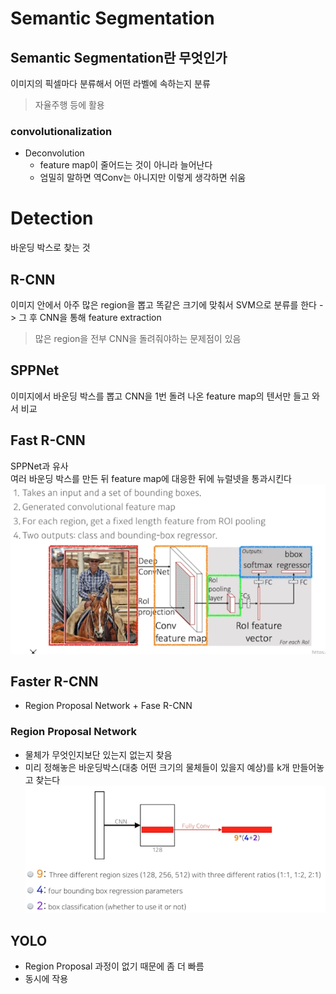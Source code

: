 # Semantic Segmentation
## Semantic Segmentation란 무엇인가
이미지의 픽셀마다 분류해서 어떤 라벨에 속하는지 분류
> 자율주행 등에 활용

### convolutionalization
- Deconvolution
  - feature map이 줄어드는 것이 아니라 늘어난다
  - 엄밀히 말하면 역Conv는 아니지만 이렇게 생각하면 쉬움


# Detection
바운딩 박스로 찾는 것
## R-CNN
이미지 안에서 아주 많은 region을 뽑고 똑같은 크기에 맞춰서 SVM으로 분류를 한다 -> 그 후 CNN을 통해 feature extraction
> 많은 region을 전부 CNN을 돌려줘야하는 문제점이 있음
## SPPNet
이미지에서 바운딩 박스를 뽑고 CNN을 1번 돌려 나온 feature map의 텐서만 들고 와서 비교
## Fast R-CNN
SPPNet과 유사  
여러 바운딩 박스를 만든 뒤 feature map에 대응한 뒤에 뉴럴넷을 통과시킨다
![R-CNN](../../img/fast_r_cnn.png)

## Faster R-CNN
- Region Proposal Network + Fase R-CNN

### Region Proposal Network
- 물체가 무엇인지보단 있는지 없는지 찾음
- 미리 정해놓은 바운딩박스(대충 어떤 크기의 물체들이 있을지 예상)를 k개 만들어놓고 찾는다
![RPN](../../img/rpn.png)

## YOLO
- Region Proposal 과정이 없기 때문에 좀 더 빠름
- 동시에 작용
